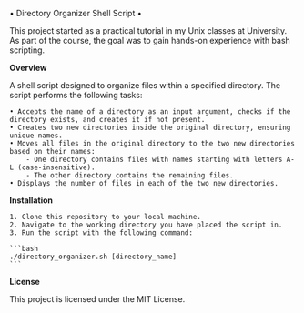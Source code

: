 • Directory Organizer Shell Script •

This project started as a practical tutorial in my Unix classes at University. As part of the course, the goal was to gain hands-on experience with bash scripting.

**Overview**

A shell script designed to organize files within a specified directory. The script performs the following tasks:

    • Accepts the name of a directory as an input argument, checks if the directory exists, and creates it if not present.
    • Creates two new directories inside the original directory, ensuring unique names.
    • Moves all files in the original directory to the two new directories based on their names:
        - One directory contains files with names starting with letters A-L (case-insensitive).
        - The other directory contains the remaining files.
    • Displays the number of files in each of the two new directories.

**Installation**

    1. Clone this repository to your local machine.
    2. Navigate to the working directory you have placed the script in.
    3. Run the script with the following command:

    ```bash
    ./directory_organizer.sh [directory_name]
    ```

**License**

This project is licensed under the MIT License.
